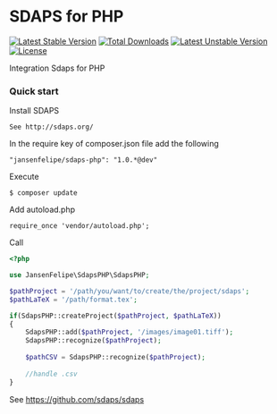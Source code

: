 # SDAPS for PHP
[![Latest Stable Version](https://poser.pugx.org/jansenfelipe/sdaps-php/v/stable.svg)](https://packagist.org/packages/jansenfelipe/sdaps-php) [![Total Downloads](https://poser.pugx.org/jansenfelipe/sdaps-php/downloads.svg)](https://packagist.org/packages/jansenfelipe/sdaps-php) [![Latest Unstable Version](https://poser.pugx.org/jansenfelipe/sdaps-php/v/unstable.svg)](https://packagist.org/packages/jansenfelipe/sdaps-php) [![License](https://poser.pugx.org/jansenfelipe/sdaps-php/license.svg)](https://packagist.org/packages/jansenfelipe/sdaps-php)

Integration Sdaps for PHP

### Quick start

Install SDAPS

    See http://sdaps.org/

In the require key of composer.json file add the following

    "jansenfelipe/sdaps-php": "1.0.*@dev"

Execute

    $ composer update


Add autoload.php

    require_once 'vendor/autoload.php';  

Call

```php
<?php

use JansenFelipe\SdapsPHP\SdapsPHP;

$pathProject = '/path/you/want/to/create/the/project/sdaps';
$pathLaTeX = '/path/format.tex';

if(SdapsPHP::createProject($pathProject, $pathLaTeX))
{
    SdapsPHP::add($pathProject, '/images/image01.tiff');
    SdapsPHP::recognize($pathProject);
    
    $pathCSV = SdapsPHP::recognize($pathProject);
    
    //handle .csv
}
```

See
    https://github.com/sdaps/sdaps
